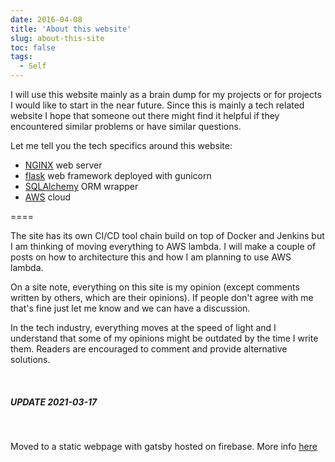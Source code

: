 ```yaml
---
date: 2016-04-08
title: 'About this website'
slug: about-this-site
toc: false
tags:
  - Self
---
```



I will use this website mainly as a brain dump for my projects or for projects I would like to start in the near future. Since this is mainly a tech related website I hope that someone out there might find it helpful if they encountered similar problems or have similar questions.

Let me tell you the tech specifics around this website:


 - [NGINX](https://www.nginx.com/resources/wiki/start/index.html) web server
 - [flask](http://flask.pocoo.org/) web framework deployed with gunicorn
 - [SQLAlchemy](https://www.sqlalchemy.org/) ORM wrapper
 - [AWS](https://aws.amazon.com/) cloud

====

The site has its own CI/CD tool chain build on top of Docker and Jenkins but I am thinking of moving everything to AWS lambda. I will make a couple of posts on how to architecture this and how I am planning to use AWS lambda.

On a site note, everything on this site is my opinion (except comments written by others, which are their opinions). If people don't agree with me that's fine just let me know and we can have a discussion.

In the tech industry, everything moves at the speed of light and I understand that some of my opinions might be outdated by the time I write them. Readers are encouraged to comment and provide alternative solutions.

<br />

##### UPDATE 2021-03-17

<br />

Moved to a static webpage with gatsby hosted on firebase. More info [here](https://donchev.is/post/switching-from-flask-to-gatsby)

